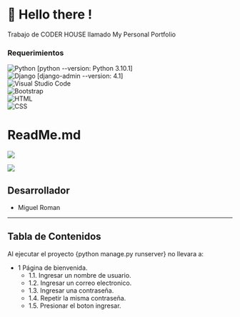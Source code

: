 # :wave: Hello there !
Trabajo de CODER HOUSE llamado My Personal Portfolio


### Requerimientos

![Python](https://img.shields.io/badge/-Python-05122A?style=flat&logo=python)
[python --version: Python 3.10.1]\
![Django](https://img.shields.io/badge/-Django-05122A?style=flat&logo=django&logoColor=092E20)
[django-admin --version: 4.1]\
![Visual Studio Code](https://img.shields.io/badge/-Visual%20Studio%20Code-05122A?style=flat&logo=visual-studio-code&logoColor=007ACC)\
![Bootstrap](https://img.shields.io/badge/-Bootstrap-05122A?style=flat&logo=bootstrap&logoColor=563D7C)\
![HTML](https://img.shields.io/badge/-HTML-05122A?style=flat&logo=HTML5)\
![CSS](https://img.shields.io/badge/-CSS-05122A?style=flat&logo=CSS3&logoColor=1572B6)

# ReadMe.md

![](Beers.png)

![](https://img.shields.io/bower/v/editor.md.svg)

## Desarrollador ##
 - Miguel Roman

--------------------------------------------------------------------------------

## **Tabla de Contenidos**

Al ejecutar el proyecto {python manage.py runserver} no llevara a:
  - 1 Página de bienvenida.
    - 1.1. Ingresar un nombre de usuario.
    - 1.2. Ingresar un correo electronico.
    - 1.3. Ingresar una contraseña.
    - 1.4. Repetir la misma contraseña.
    - 1.5. Presionar el boton ingresar.
  
